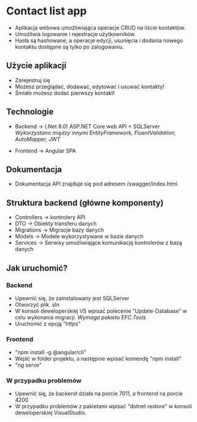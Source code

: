 # Contact list app

- Aplikacja webowa umożliwiająca operacje CRUD na liście kontaktów. 
- Umożliwia logowanie i rejestracje użytkowników.
- Hasła są hashowane, a operacje edycji, usunięcia i dodania nowego kontaktu dostępne są tylko po zalogowaniu.

## Użycie aplikacji
 - Zarejestruj się
 - Możesz przeglądać, dodawać, edytować i usuwać kontakty!
 - Śmiało możesz dodać pierwszy kontakt!

## Technologie

- Backend -> (.Net 8.0) ASP.NET Core web API + SQLServer  
  *Wykorzystano między innymi EntityFramework, FluentValidation, AutoMapper, JWT*

- Frontend -> Angular SPA

## Dokumentacja
 - Dokumentacja API znajduje się pod adresem /swagger/index.html

## Struktura backend (główne komponenty)
- Controllers -> kontrolery API
- DTO -> Obiekty transferu danych
- Migrations -> Migracje bazy danych
- Models -> Modele wykorzystywane w bazie danych
- Services -> Serwisy umożliwiające komunikację kontrolerów z bazą danych

## Jak uruchomić?
### Backend
 - Upewnić się, że zainstalowany jest SQLServer
 - Otworzyć plik .sln
 - W konsoli deweloperskiej VS wpisać polecenie "Update-Database" w celu wykonania migracji. *Wymaga pakietu EFC.Tools*
 - Uruchomić z opcją "https"
 
### Frontend
 - "npm install -g @angular/cli"
 - Wejść w folder projektu, a następnie wpisać komendę "npm install"
 - "ng serve"


### W przypadku problemów
 - Upewnić się, że backend działa na porcie 7011, a frontend na porcie 4200
 - W przypadku problemów z pakietami wpisać "dotnet restore" w konsoli deweloperskiej VisualStudio.
